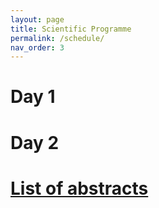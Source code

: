 ```yaml
---
layout: page
title: Scientific Programme
permalink: /schedule/
nav_order: 3
---
```


# Day 1

# Day 2


# [List of abstracts](abstracts)